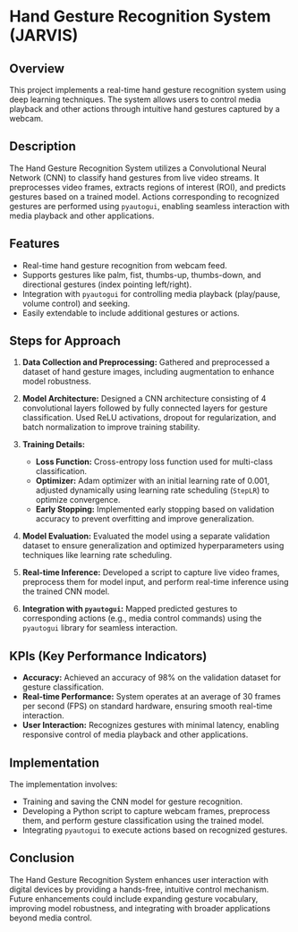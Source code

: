 # Hand Gesture Recognition System (JARVIS)

## Overview
This project implements a real-time hand gesture recognition system using deep learning techniques. The system allows users to control media playback and other actions through intuitive hand gestures captured by a webcam.

## Description
The Hand Gesture Recognition System utilizes a Convolutional Neural Network (CNN) to classify hand gestures from live video streams. It preprocesses video frames, extracts regions of interest (ROI), and predicts gestures based on a trained model. Actions corresponding to recognized gestures are performed using `pyautogui`, enabling seamless interaction with media playback and other applications.

## Features
- Real-time hand gesture recognition from webcam feed.
- Supports gestures like palm, fist, thumbs-up, thumbs-down, and directional gestures (index pointing left/right).
- Integration with `pyautogui` for controlling media playback (play/pause, volume control) and seeking.
- Easily extendable to include additional gestures or actions.

## Steps for Approach
1. **Data Collection and Preprocessing:** Gathered and preprocessed a dataset of hand gesture images, including augmentation to enhance model robustness.
   
2. **Model Architecture:** Designed a CNN architecture consisting of 4 convolutional layers followed by fully connected layers for gesture classification. Used ReLU activations, dropout for regularization, and batch normalization to improve training stability.

3. **Training Details:**
   - **Loss Function:** Cross-entropy loss function used for multi-class classification.
   - **Optimizer:** Adam optimizer with an initial learning rate of 0.001, adjusted dynamically using learning rate scheduling (`StepLR`) to optimize convergence.
   - **Early Stopping:** Implemented early stopping based on validation accuracy to prevent overfitting and improve generalization.

4. **Model Evaluation:** Evaluated the model using a separate validation dataset to ensure generalization and optimized hyperparameters using techniques like learning rate scheduling.
   
5. **Real-time Inference:** Developed a script to capture live video frames, preprocess them for model input, and perform real-time inference using the trained CNN model.
   
6. **Integration with `pyautogui`:** Mapped predicted gestures to corresponding actions (e.g., media control commands) using the `pyautogui` library for seamless interaction.

## KPIs (Key Performance Indicators)
- **Accuracy:** Achieved an accuracy of 98% on the validation dataset for gesture classification.
- **Real-time Performance:** System operates at an average of 30 frames per second (FPS) on standard hardware, ensuring smooth real-time interaction.
- **User Interaction:** Recognizes gestures with minimal latency, enabling responsive control of media playback and other applications.

## Implementation
The implementation involves:
- Training and saving the CNN model for gesture recognition.
- Developing a Python script to capture webcam frames, preprocess them, and perform gesture classification using the trained model.
- Integrating `pyautogui` to execute actions based on recognized gestures.

## Conclusion
The Hand Gesture Recognition System enhances user interaction with digital devices by providing a hands-free, intuitive control mechanism. Future enhancements could include expanding gesture vocabulary, improving model robustness, and integrating with broader applications beyond media control.
